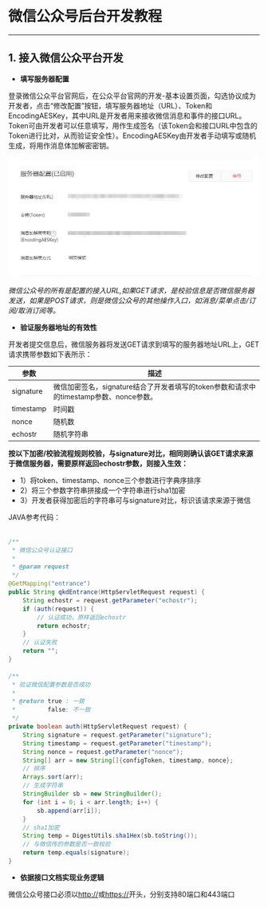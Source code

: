 # 微信公众号后台开发教程

---

## 1. 接入微信公众平台开发

* **填写服务器配置**

登录微信公众平台官网后，在公众平台官网的开发-基本设置页面，勾选协议成为开发者，点击“修改配置”按钮，填写服务器地址（URL）、Token和EncodingAESKey，其中URL是开发者用来接收微信消息和事件的接口URL。Token可由开发者可以任意填写，用作生成签名（该Token会和接口URL中包含的Token进行比对，从而验证安全性）。EncodingAESKey由开发者手动填写或随机生成，将用作消息体加解密密钥。

![wx_config](../../_images/study/20200409-1-1.jpg)

*微信公众号的所有是配置的接入URL,如果GET请求，是校验信息是否微信服务器发送，如果是POST请求，则是微信公众号的其他操作入口，如消息/菜单点击/订阅/取消订阅等。*

* **验证服务器地址的有效性**

开发者提交信息后，微信服务器将发送GET请求到填写的服务器地址URL上，GET请求携带参数如下表所示：

参数|描述
-|-
signature|微信加密签名，signature结合了开发者填写的token参数和请求中的timestamp参数、nonce参数。
timestamp|时间戳
nonce|随机数
echostr|随机字符串

**按以下加密/校验流程规则校验，与signature对比，相同则确认该GET请求来源于微信服务器，需要原样返回echostr参数，则接入生效：**

* 1）将token、timestamp、nonce三个参数进行字典序排序
* 2）将三个参数字符串拼接成一个字符串进行sha1加密
* 3）开发者获得加密后的字符串可与signature对比，标识该请求来源于微信

JAVA参考代码：

```Java

/**
 * 微信公众号认证接口
 *
 * @param request
 */
@GetMapping("entrance")
public String qkdEntrance(HttpServletRequest request) {
    String echostr = request.getParameter("echostr");
    if (auth(request)) {
        // 认证成功，原样返回echostr
        return echostr;
    }
    // 认证失败
    return "";
}

/**
 * 验证微信配置参数是否成功
 *
 * @return true : 一致
 *         false: 不一致
 */
private boolean auth(HttpServletRequest request) {
    String signature = request.getParameter("signature");
    String timestamp = request.getParameter("timestamp");
    String nonce = request.getParameter("nonce");
    String[] arr = new String[]{configToken, timestamp, nonce};
    // 排序
    Arrays.sort(arr);
    // 生成字符串
    StringBuilder sb = new StringBuilder();
    for (int i = 0; i < arr.length; i++) {
        sb.append(arr[i]);
    }
    // sha1加密
    String temp = DigestUtils.sha1Hex(sb.toString());
    // 与微信传的参数是否一致校验
    return temp.equals(signature);
}

```

* **依据接口文档实现业务逻辑**

微信公众号接口必须以<http://>或<https://>开头，分别支持80端口和443端口
